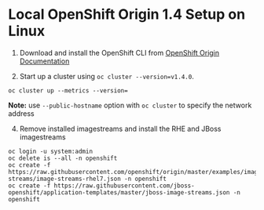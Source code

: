 # Local OpenShift Origin 1.4 Setup on Linux

1. Download and install the OpenShift CLI from [OpenShift Origin Documentation](https://docs.openshift.org/latest/cli_reference/get_started_cli.html)

2. Start up a cluster using ```oc cluster --version=v1.4.0```.

  ```
  oc cluster up --metrics --version=
  ```

  __Note:__ use ```--public-hostname``` option with ```oc cluster``` to specify the network address

4. Remove installed imagestreams and install the RHE and JBoss imagestreams

  ```
  oc login -u system:admin
  oc delete is --all -n openshift
  oc create -f https://raw.githubusercontent.com/openshift/origin/master/examples/image-streams/image-streams-rhel7.json -n openshift
  oc create -f https://raw.githubusercontent.com/jboss-openshift/application-templates/master/jboss-image-streams.json -n openshift
  ```
